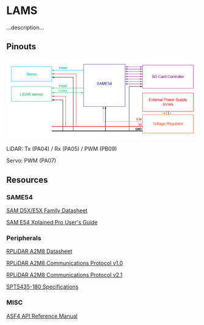 # LAMS 

...description...

## Pinouts

![Block Diagram](block-diagram.png)

LiDAR: Tx (PA04) / Rx (PA05) / PWM (PB09)

Servo: PWM (PA07)

## Resources

### SAME54

[SAM D5X/E5X Family Datasheet](http://ww1.microchip.com/downloads/en/DeviceDoc/SAM_D5xE5x_Family_Data_Sheet_DS60001507F.pdf)

[SAM E54 Xplained Pro User's Guide](http://ww1.microchip.com/downloads/en/DeviceDoc/70005321A.pdf)

### Peripherals

[RPLiDAR A2M8 Datasheet](https://cdn.sparkfun.com/assets/e/a/f/9/8/LD208_SLAMTEC_rplidar_datasheet_A2M8_v1.0_en.pdf)

[RPLiDAR A2M8 Communications Protocol v1.0](https://www.robotshop.com/media/files/pdf2/rpk-02-communication-protocol.pdf)

[RPLiDAR A2M8 Communications Protocol v2.1](http://bucket.download.slamtec.com/ccb3c2fc1e66bb00bd4370e208b670217c8b55fa/LR001_SLAMTEC_rplidar_protocol_v2.1_en.pdf)

[SPT5435-180 Specifications](http://www.spt-servo.com/Product/015234339.html)

### MISC

[ASF4 API Reference Manual](http://ww1.microchip.com/downloads/en/DeviceDoc/50002633B.pdf)
